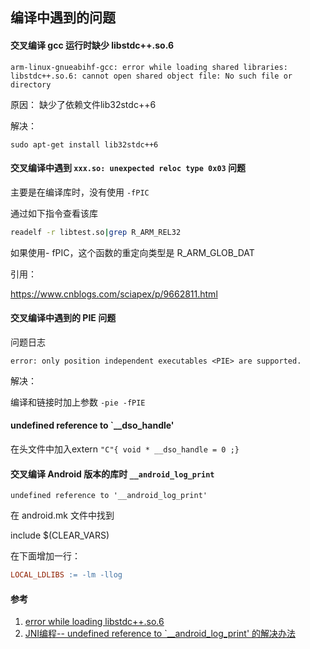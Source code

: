 ## 编译中遇到的问题

#### 交叉编译 gcc 运行时缺少 libstdc++.so.6

``` text
arm-linux-gnueabihf-gcc: error while loading shared libraries: libstdc++.so.6: cannot open shared object file: No such file or directory
```

原因： 缺少了依赖文件lib32stdc++6

解决：

``` shell
sudo apt-get install lib32stdc++6
```

#### 交叉编译中遇到 `xxx.so: unexpected reloc type 0x03` 问题

主要是在编译库时，没有使用 `-fPIC`

通过如下指令查看该库

``` sh
readelf -r libtest.so|grep R_ARM_REL32
```

如果使用- fPIC，这个函数的重定向类型是 R_ARM_GLOB_DAT

引用：

https://www.cnblogs.com/sciapex/p/9662811.html

#### 交叉编译中遇到的 PIE 问题

问题日志

``` text
error: only position independent executables <PIE> are supported.
```

解决：

编译和链接时加上参数 `-pie -fPIE`

#### undefined reference to `__dso_handle'

在头文件中加入extern  `"C"{ void * __dso_handle = 0 ;}`

#### 交叉编译 Android 版本的库时 `__android_log_print`

``` text
undefined reference to '__android_log_print'
```

在 android.mk 文件中找到

include $(CLEAR_VARS)

在下面增加一行：

``` Makefile
LOCAL_LDLIBS := -lm -llog
```

#### 参考

1. [error while loading libstdc++.so.6](https://jingyan.baidu.com/article/cdddd41c820b5d53cb00e100.html)
2. [JNI编程-- undefined reference to `__android_log_print' 的解决办法](https://blog.csdn.net/forandever/article/details/50393499)